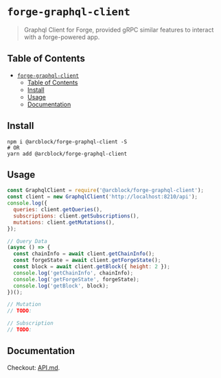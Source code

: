 # `forge-graphql-client`

> Graphql Client for Forge, provided gRPC similar features to interact with a forge-powered app.


## Table of Contents

- [`forge-graphql-client`](#forge-graphql-client)
  - [Table of Contents](#table-of-contents)
  - [Install](#install)
  - [Usage](#usage)
  - [Documentation](#documentation)


## Install

```shell
npm i @arcblock/forge-graphql-client -S
# OR
yarn add @arcblock/forge-graphql-client
```


## Usage

```js
const GraphqlClient = require('@arcblock/forge-graphql-client');
const client = new GraphqlClient('http://localhost:8210/api');
console.log({
  queries: client.getQueries(),
  subscriptions: client.getSubscriptions(),
  mutations: client.getMutations(),
});

// Query Data
(async () => {
  const chainInfo = await client.getChainInfo();
  const forgeState = await client.getForgeState();
  const block = await client.getBlock({ height: 2 });
  console.log('getChainInfo', chainInfo);
  console.log('getForgeState', forgeState);
  console.log('getBlock', block);
})();

// Mutation
// TODO:

// Subscription
// TODO:
```


## Documentation

Checkout: [API.md](./docs/API.md).
